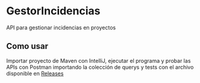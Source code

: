# GestorIncidencias
API para gestionar incidencias en proyectos

## Como usar
Importar proyecto de Maven con IntelliJ, ejecutar el programa y probar las APIs con Postman importando la colección de querys y tests con el archivo disponible en [Releases](https://github.com/mauryparra/GestorIncidencias/releases)

